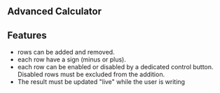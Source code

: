 ## Advanced Calculator
## Features
-  rows can be added and removed.
-  each row have a sign (minus or plus).
-  each row can be enabled or disabled by a dedicated control button. Disabled rows must be excluded from the addition.
-  The result must be updated "live" while the user is writing



